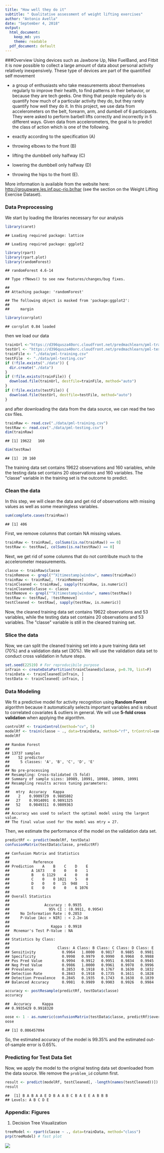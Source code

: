 ```yaml
---
title: "How well they do it"
subtitle: " Qualitative assessment of weight lifting exercises"
author: "Antonio Avella"
date: "September 4, 2018"
output: 
  html_document:
    keep_md: yes
    theme: readable
  pdf_document: default
---
```


###Overview
Using devices such as Jawbone Up, Nike FuelBand, and Fitbit it is now
possible to collect a large amount of data about personal activity relatively
inexpensively. These type of devices are part of the quantified self movement
- a group of enthusiasts who take measurements about themselves regularly to
improve their health, to find patterns in their behavior, or because they are
tech geeks. One thing that people regularly do is quantify how much of a
particular activity they do, but they rarely quantify how well they do it. In
this project, we use data from accelerometers on the belt,
forearm, arm, and dumbell of 6 participants.
They were asked to perform barbell lifts correctly and incorrectly in 5
different ways. Given data from accelerometers, the goal is to predict the class
of action which is one of the following.

- exactly according to the specification (A)
- throwing elbows to the front (B)
- lifting the dumbbell only halfway (C)
- lowering the dumbbell only halfway (D)
- throwing the hips to the front (E).


More information is available from the website here: 
http://groupware.les.inf.puc-rio.br/har
(see the section on the Weight Lifting Exercise Dataset). 

### Data Preprocessing 

We start by loading the libraries necessary for our analysis


```r
library(caret)
```

```
## Loading required package: lattice
```

```
## Loading required package: ggplot2
```

```r
library(rpart)
library(rpart.plot)
library(randomForest)
```

```
## randomForest 4.6-14
```

```
## Type rfNews() to see new features/changes/bug fixes.
```

```
## 
## Attaching package: 'randomForest'
```

```
## The following object is masked from 'package:ggplot2':
## 
##     margin
```

```r
library(corrplot)
```

```
## corrplot 0.84 loaded
```
then we load our data


```r
trainUrl <-"https://d396qusza40orc.cloudfront.net/predmachlearn/pml-training.csv"
testUrl <- "https://d396qusza40orc.cloudfront.net/predmachlearn/pml-testing.csv"
trainFile <- "./data/pml-training.csv"
testFile  <- "./data/pml-testing.csv"
if (!file.exists("./data")) {
  dir.create("./data")
}
if (!file.exists(trainFile)) {
  download.file(trainUrl, destfile=trainFile, method="auto")
}
if (!file.exists(testFile)) {
  download.file(testUrl, destfile=testFile, method="auto")
}
```

and after downloading the data from the data source, we can read the two csv files. 


```r
trainRaw <- read.csv("./data/pml-training.csv")
testRaw <- read.csv("./data/pml-testing.csv")
dim(trainRaw)
```

```
## [1] 19622   160
```

```r
dim(testRaw)
```

```
## [1]  20 160
```

The training data set contains 19622 observations and 160 variables, while the testing data set contains 20 observations and 160 variables. The "classe" variable in the training set is the outcome to predict. 

### Clean the data
In this step, we will clean the data and get rid of observations with missing values as well as some meaningless variables.

```r
sum(complete.cases(trainRaw))
```

```
## [1] 406
```
First, we remove columns that contain NA missing values.

```r
trainRaw <- trainRaw[, colSums(is.na(trainRaw)) == 0] 
testRaw <- testRaw[, colSums(is.na(testRaw)) == 0] 
```
Next, we get rid of some columns that do not contribute much to the accelerometer measurements.

```r
classe <- trainRaw$classe
trainRemove <- grepl("^X|timestamp|window", names(trainRaw))
trainRaw <- trainRaw[, !trainRemove]
trainCleaned <- trainRaw[, sapply(trainRaw, is.numeric)]
trainCleaned$classe <- classe
testRemove <- grepl("^X|timestamp|window", names(testRaw))
testRaw <- testRaw[, !testRemove]
testCleaned <- testRaw[, sapply(testRaw, is.numeric)]
```
Now, the cleaned training data set contains 19622 observations and 53 variables, while the testing data set contains 20 observations and 53 variables. The "classe" variable is still in the cleaned training set.

### Slice the data
Now, we can split the cleaned training set into a pure training data set (70%) and a validation data set (30%). We will use the validation data set to conduct cross validation in future steps.  

```r
set.seed(22519) # For reproducibile purpose
inTrain <- createDataPartition(trainCleaned$classe, p=0.70, list=F)
trainData <- trainCleaned[inTrain, ]
testData <- trainCleaned[-inTrain, ]
```

### Data Modeling
We fit a predictive model for activity recognition using **Random Forest** algorithm because it automatically selects important variables and is robust to correlated covariates & outliers in general. We will use **5-fold cross validation** when applying the algorithm.  

```r
controlRf <- trainControl(method="cv", 5)
modelRf <- train(classe ~ ., data=trainData, method="rf", trControl=controlRf, ntree=250)
modelRf
```

```
## Random Forest 
## 
## 13737 samples
##    52 predictor
##     5 classes: 'A', 'B', 'C', 'D', 'E' 
## 
## No pre-processing
## Resampling: Cross-Validated (5 fold) 
## Summary of sample sizes: 10989, 10991, 10988, 10989, 10991 
## Resampling results across tuning parameters:
## 
##   mtry  Accuracy   Kappa    
##    2    0.9909729  0.9885802
##   27    0.9914091  0.9891325
##   52    0.9849311  0.9809363
## 
## Accuracy was used to select the optimal model using the largest value.
## The final value used for the model was mtry = 27.
```
Then, we estimate the performance of the model on the validation data set.  

```r
predictRf <- predict(modelRf, testData)
confusionMatrix(testData$classe, predictRf)
```

```
## Confusion Matrix and Statistics
## 
##           Reference
## Prediction    A    B    C    D    E
##          A 1673    0    0    0    1
##          B    6 1129    4    0    0
##          C    0    0 1021    5    0
##          D    0    0   15  948    1
##          E    0    0    0    6 1076
## 
## Overall Statistics
##                                           
##                Accuracy : 0.9935          
##                  95% CI : (0.9911, 0.9954)
##     No Information Rate : 0.2853          
##     P-Value [Acc > NIR] : < 2.2e-16       
##                                           
##                   Kappa : 0.9918          
##  Mcnemar's Test P-Value : NA              
## 
## Statistics by Class:
## 
##                      Class: A Class: B Class: C Class: D Class: E
## Sensitivity            0.9964   1.0000   0.9817   0.9885   0.9981
## Specificity            0.9998   0.9979   0.9990   0.9968   0.9988
## Pos Pred Value         0.9994   0.9912   0.9951   0.9834   0.9945
## Neg Pred Value         0.9986   1.0000   0.9961   0.9978   0.9996
## Prevalence             0.2853   0.1918   0.1767   0.1630   0.1832
## Detection Rate         0.2843   0.1918   0.1735   0.1611   0.1828
## Detection Prevalence   0.2845   0.1935   0.1743   0.1638   0.1839
## Balanced Accuracy      0.9981   0.9989   0.9903   0.9926   0.9984
```

```r
accuracy <- postResample(predictRf, testData$classe)
accuracy
```

```
##  Accuracy     Kappa 
## 0.9935429 0.9918320
```

```r
oose <- 1 - as.numeric(confusionMatrix(testData$classe, predictRf)$overall[1])
oose
```

```
## [1] 0.006457094
```
So, the estimated accuracy of the model is 99.35% and the estimated out-of-sample error is 0.65%.

### Predicting for Test Data Set
Now, we apply the model to the original testing data set downloaded from the data source. We remove the `problem_id` column first.  

```r
result <- predict(modelRf, testCleaned[, -length(names(testCleaned))])
result
```

```
##  [1] B A B A A E D B A A B C B A E E A B B B
## Levels: A B C D E
```

### Appendix: Figures

1. Decision Tree Visualization

```r
treeModel <- rpart(classe ~ ., data=trainData, method="class")
prp(treeModel) # fast plot
```

![](class_activity_files/figure-html/unnamed-chunk-12-1.png)<!-- -->
